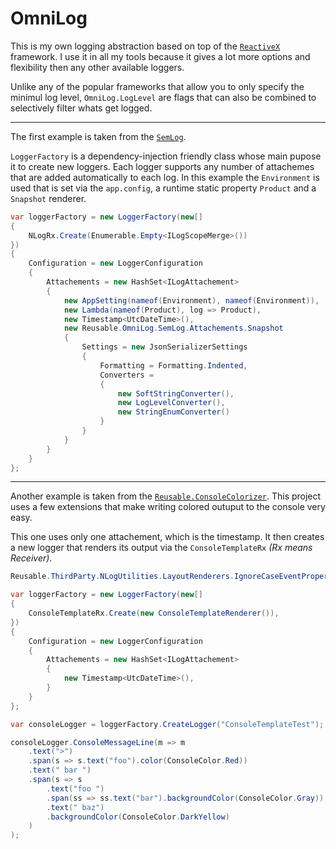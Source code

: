 
# OmniLog

This is my own logging abstraction based on top of the [`ReactiveX`](http://reactivex.io) framework. I use it in all my tools because it gives a lot more options and flexibility then any other available loggers. 

Unlike any of the popular frameworks that allow you to only specify the minimul log level, `OmniLog.LogLevel` are flags that can also be combined to selectively filter whats get logged.

---

The first example is taken from the [`SemLog`](https://github.com/he-dev/Reusable/tree/master/Reusable.OmniLog.SemLog).

`LoggerFactory` is a dependency-injection friendly class whose main pupose it to create new loggers. Each logger supports any number of attachemes that are added automatically to each log. In this example the `Environment` is used that is set via the `app.config`, a runtime static property `Product` and a `Snapshot` renderer.

```cs
var loggerFactory = new LoggerFactory(new[]
{
    NLogRx.Create(Enumerable.Empty<ILogScopeMerge>())
})
{
    Configuration = new LoggerConfiguration
    {
        Attachements = new HashSet<ILogAttachement>
        {
            new AppSetting(nameof(Environment), nameof(Environment)),
            new Lambda(nameof(Product), log => Product),
            new Timestamp<UtcDateTime>(),
            new Reusable.OmniLog.SemLog.Attachements.Snapshot
            {
                Settings = new JsonSerializerSettings
                {
                    Formatting = Formatting.Indented,
                    Converters =
                    {
                        new SoftStringConverter(),
                        new LogLevelConverter(),
                        new StringEnumConverter()
                    }
                }
            }
        }
    }
};
```


---

Another example is taken from the [`Reusable.ConsoleColorizer`](https://github.com/he-dev/Reusable/tree/master/Reusable.ConsoleColorizer). This project uses a few extensions that make writing colored outuput to the console very easy. 

This one uses only one attachement, which is the timestamp. It then creates a new logger that renders its output via the `ConsoleTemplateRx` _(Rx means Receiver)_.

```cs
Reusable.ThirdParty.NLogUtilities.LayoutRenderers.IgnoreCaseEventPropertiesLayoutRenderer.Register();

var loggerFactory = new LoggerFactory(new[]
{
    ConsoleTemplateRx.Create(new ConsoleTemplateRenderer()),
})
{
    Configuration = new LoggerConfiguration
    {
        Attachements = new HashSet<ILogAttachement>
        {
            new Timestamp<UtcDateTime>(),
        }
    }
};

var consoleLogger = loggerFactory.CreateLogger("ConsoleTemplateTest");

consoleLogger.ConsoleMessageLine(m => m
    .text(">")
    .span(s => s.text("foo").color(ConsoleColor.Red))
    .text(" bar ")
    .span(s => s
        .text("foo ")
        .span(ss => ss.text("bar").backgroundColor(ConsoleColor.Gray))
        .text(" baz")
        .backgroundColor(ConsoleColor.DarkYellow)
    )
);
```